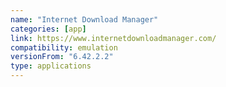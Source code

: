 ```yaml
---
name: "Internet Download Manager"
categories: [app]
link: https://www.internetdownloadmanager.com/
compatibility: emulation
versionFrom: "6.42.2.2"
type: applications
---
```


